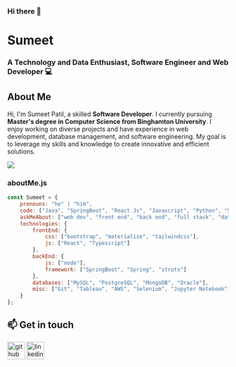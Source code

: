 ### Hi there 👋

<!--
**spatil96/spatil96** is a ✨ _special_ ✨ repository because its `README.md` (this file) appears on your GitHub profile.

Here are some ideas to get you started:

- 🔭 I’m currently working on ...
- 🌱 I’m currently learning ...
- 👯 I’m looking to collaborate on ...
- 🤔 I’m looking for help with ...
- 💬 Ask me about ...
- 📫 How to reach me: ...
- 😄 Pronouns: ...
- ⚡ Fun fact: ...
-->
# Sumeet
### A Technology and Data Enthusiast, Software Engineer and Web Developer 💻

## About Me
Hi, I'm Sumeet Patil, a skilled **Software Developer**. I currently pursuing **Master's degree in Computer Science from Binghamton University**. I enjoy working on diverse projects and have experience in web development, database management, and software engineering. My goal is to leverage my skills and knowledge to create innovative and efficient solutions.

![](https://komarev.com/ghpvc/?username=spatil96&color=blue)

### aboutMe.js

```javascript
const Sumeet = {
    pronouns: "he" | "him",
    code: ["Java", "SpringBoot", "React Js", "Javascript", "Python", "SQL", "C#", "HTML", "CSS"],
    askMeAbout: ["web dev", "front end", "back end", "full stack", "data analytics", "tech", "coffee"],
    technologies: {
        frontEnd: {
            css: ["bootstrap", "materialize", "tailwindcss"],
            js: ["React", "Typescript"]
        },
        backEnd: {
            js: ["node"],
            framework: ["SpringBoot", "Spring", "struts"]
        },
        databases: ["MySQL", "PostgreSQL", "MongoDB", "Oracle"],
        misc: ["Git", "Tableau", "AWS", "Selenium", "Jupyter Notebook"]
    }
};
```
## 📫 Get in touch
[<img src='https://cdn.jsdelivr.net/npm/simple-icons@3.0.1/icons/github.svg' alt='github' height='40'>](https://github.com/spatil96)  [<img src='https://cdn.jsdelivr.net/npm/simple-icons@3.0.1/icons/linkedin.svg' alt='linkedin' height='40'>](https://www.linkedin.com/in/sumeet-p/)
